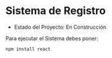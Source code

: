 <h1>Sistema de Registro</h1>

- Estado del Proyecto: En Construcción

Para ejecutar el Sistema debes poner:

```npm install react```
